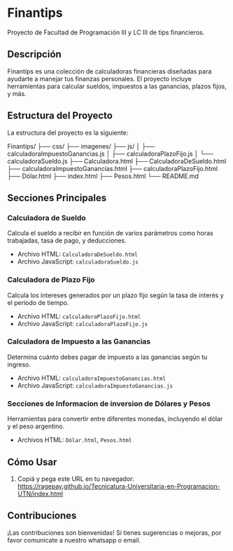 # Finantips
Proyecto de Facultad de Programación III y LC III de tips financieros.

## Descripción

Finantips es una colección de calculadoras financieras diseñadas para ayudarte a manejar tus finanzas personales. El proyecto incluye herramientas para calcular sueldos, impuestos a las ganancias, plazos fijos, y más.

## Estructura del Proyecto

La estructura del proyecto es la siguiente:

Finantips/
├── css/
├── imagenes/
├── js/
│ ├── calculadoraImpuestoGanancias.js
│ ├── calculadoraPlazoFijo.js
│ └── calculadoraSueldo.js
├── Calculadora.html
├── CalculadoraDeSueldo.html
├── calculadoraImpuestoGanancias.html
├── calculadoraPlazoFijo.html
├── Dólar.html
├── index.html
├── Pesos.html
└── README.md

## Secciones Principales

### Calculadora de Sueldo

Calcula el sueldo a recibir en función de varios parámetros como horas trabajadas, tasa de pago, y deducciones.

- Archivo HTML: `CalculadoraDeSueldo.html`
- Archivo JavaScript: `calculadoraSueldo.js`

### Calculadora de Plazo Fijo

Calcula los intereses generados por un plazo fijo según la tasa de interés y el período de tiempo.

- Archivo HTML: `calculadoraPlazoFijo.html`
- Archivo JavaScript: `calculadoraPlazoFijo.js`

### Calculadora de Impuesto a las Ganancias

Determina cuánto debes pagar de impuesto a las ganancias según tu ingreso.

- Archivo HTML: `calculadoraImpuestoGanancias.html`
- Archivo JavaScript: `calculadoraImpuestoGanancias.js`

### Secciones de Informacion de inversion de Dólares y Pesos

Herramientas para convertir entre diferentes monedas, incluyendo el dólar y el peso argentino.

- Archivos HTML: `Dólar.html`, `Pesos.html`

## Cómo Usar

1. Copiá y pega este URL en tu navegador: https://ragepay.github.io/Tecnicatura-Universitaria-en-Programacion-UTN/index.html


## Contribuciones

¡Las contribuciones son bienvenidas! Si tienes sugerencias o mejoras, por favor comunicate a nuestro whatsapp o email.
